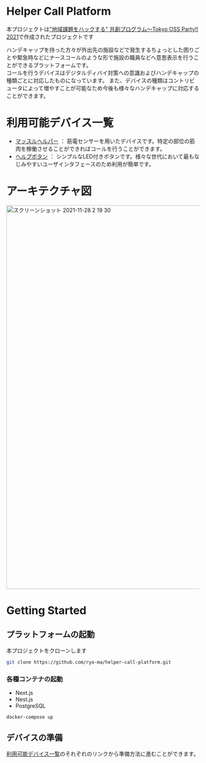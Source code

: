 # Helper Call Platform
本プロジェクトは["地域課題をハックする" 共創プログラム〜Tokyo OSS Party!! 2021](https://tokyo-oss-party.com/)で作成されたプロジェクトです

ハンデキャップを持った方々が外出先の施設などで発生するちょっとした困りごとや緊急時などにナースコールのような形で施設の職員などへ意思表示を行うことができるプラットフォームです。  
コールを行うデバイスはデジタルディバイ対策への意識およびハンデキャップの種類ごとに対応したものになっています。
また、デバイスの種類はコントリビュータによって増やすことが可能なため今後も様々なハンデキャップに対応することができます。

# 利用可能デバイス一覧

* [マッスルヘルパー](./devices/muscle_helper) ： 筋電センサーを用いたデバイスです。特定の部位の筋肉を稼働させることができればコールを行うことができます。
* [ヘルプボタン](./devices/help_button) ： シンプルなLED付きボタンです。様々な世代において最もなじみやすいユーザインタフェースのため利用が簡単です。

# アーキテクチャ図
<img width="1000" alt="スクリーンショット 2021-11-28 2 19 30" src="https://user-images.githubusercontent.com/6661165/143690792-4f2461ca-4c75-406a-bd54-aff3eb5ea432.png">


# Getting Started

## プラットフォームの起動

本プロジェクトをクローンします

```bash
git clone https://github.com/ryo-ma/helper-call-platform.git
```

### 各種コンテナの起動

* Next.js
* Nest.js
* PostgreSQL

```bash
docker-compose up
```

## デバイスの準備
[利用可能デバイス一覧](#利用可能デバイス一覧)のそれぞれのリンクから準備方法に進むことができます。

